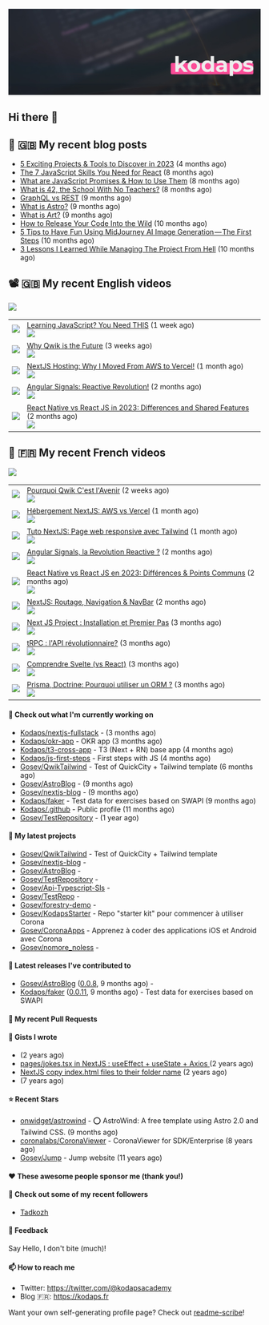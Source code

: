 ![Header](images/header.jpg)

## Hi there 👋


## 📜 🇬🇧 My recent blog posts

- [5 Exciting Projects &amp; Tools to Discover in 2023](https://gosev.medium.com/5-exciting-projects-tools-to-discover-in-2023-d5b6f5886740?source=rss-e68daed69805------2) (4 months ago)
- [The 7 JavaScript Skills You Need for React](https://javascript.plainenglish.io/the-7-javascript-skills-you-need-for-react-9244169ca80a?source=rss-e68daed69805------2) (8 months ago)
- [What are JavaScript Promises &amp; How to Use Them](https://javascript.plainenglish.io/what-are-javascript-promises-how-to-use-them-84fdff5757b9?source=rss-e68daed69805------2) (8 months ago)
- [What is 42, the School With No Teachers?](https://levelup.gitconnected.com/what-is-42-the-school-with-no-teachers-7e4d0f9a80c1?source=rss-e68daed69805------2) (8 months ago)
- [GraphQL vs REST](https://levelup.gitconnected.com/graphql-vs-rest-e918d9e0e271?source=rss-e68daed69805------2) (9 months ago)
- [What is Astro?](https://javascript.plainenglish.io/what-is-astro-aa3369d5a7f4?source=rss-e68daed69805------2) (9 months ago)
- [What is Art?](https://gosev.medium.com/what-is-art-2dce12548091?source=rss-e68daed69805------2) (9 months ago)
- [How to Release Your Code Into the Wild](https://levelup.gitconnected.com/how-to-release-your-code-into-the-wild-dd144218cb9b?source=rss-e68daed69805------2) (10 months ago)
- [5 Tips to Have Fun Using MidJourney AI Image Generation — The First Steps](https://gosev.medium.com/5-tips-to-have-fun-using-midjourney-ai-image-generation-the-first-steps-81cf44a53931?source=rss-e68daed69805------2) (10 months ago)
- [3 Lessons I Learned While Managing The Project From Hell](https://medium.com/illumination/3-lessons-i-learned-while-managing-the-project-from-hell-e31196db2d5f?source=rss-e68daed69805------2) (10 months ago)

## 📽 🇬🇧 My recent English videos
<img src="https://img.shields.io/youtube/channel/subscribers/UC2DOovF-OjIQ6nHClUyLKKQ?style=for-the-badge"></img>
<table>

<tr>
<td><img src="https://img.youtube.com/vi/XJP1Kipit1g/default.jpg"></img></td>
<td>
<a href="https://www.youtube.com/watch?v=XJP1Kipit1g">Learning JavaScript? You Need THIS</a> (1 week ago) <br/>
<img src="https://img.shields.io/youtube/views/XJP1Kipit1g?style=flat-square"> </img> 
</td>
</tr>
<tr>
<td><img src="https://img.youtube.com/vi/b03xHADd0ms/default.jpg"></img></td>
<td>
<a href="https://www.youtube.com/watch?v=b03xHADd0ms">Why Qwik is the Future</a> (3 weeks ago) <br/>
<img src="https://img.shields.io/youtube/views/b03xHADd0ms?style=flat-square"> </img> 
</td>
</tr>
<tr>
<td><img src="https://img.youtube.com/vi/xTp3xsjref0/default.jpg"></img></td>
<td>
<a href="https://www.youtube.com/watch?v=xTp3xsjref0">NextJS Hosting: Why I Moved From AWS to Vercel!</a> (1 month ago) <br/>
<img src="https://img.shields.io/youtube/views/xTp3xsjref0?style=flat-square"> </img> 
</td>
</tr>
<tr>
<td><img src="https://img.youtube.com/vi/HLe0Q1j1_fU/default.jpg"></img></td>
<td>
<a href="https://www.youtube.com/watch?v=HLe0Q1j1_fU">Angular Signals: Reactive Revolution!</a> (2 months ago) <br/>
<img src="https://img.shields.io/youtube/views/HLe0Q1j1_fU?style=flat-square"> </img> 
</td>
</tr>
<tr>
<td><img src="https://img.youtube.com/vi/MSgIRdyJ6rk/default.jpg"></img></td>
<td>
<a href="https://www.youtube.com/watch?v=MSgIRdyJ6rk">React Native vs React JS in 2023: Differences and Shared Features</a> (2 months ago) <br/>
<img src="https://img.shields.io/youtube/views/MSgIRdyJ6rk?style=flat-square"> </img> 
</td>
</tr>
</table>

## 📜 🇫🇷 My recent French videos
<img src="https://img.shields.io/youtube/channel/subscribers/UCzdX32OIhpfrdxQRhN2s98w?style=for-the-badge"></img>
<table>

<tr>
<td><img src="https://img.youtube.com/vi/iXS_YMoMANc/default.jpg"></img></td>
<td>
<a href="https://www.youtube.com/watch?v=iXS_YMoMANc">Pourquoi Qwik C&#39;est l&#39;Avenir</a> (2 weeks ago) <br/>
<img src="https://img.shields.io/youtube/views/iXS_YMoMANc?style=flat-square"> </img> 
</td>
</tr>
<tr>
<td><img src="https://img.youtube.com/vi/0jbyL2ZdtZY/default.jpg"></img></td>
<td>
<a href="https://www.youtube.com/watch?v=0jbyL2ZdtZY">Hébergement NextJS: AWS vs Vercel</a> (1 month ago) <br/>
<img src="https://img.shields.io/youtube/views/0jbyL2ZdtZY?style=flat-square"> </img> 
</td>
</tr>
<tr>
<td><img src="https://img.youtube.com/vi/Nh43Kqyx0w8/default.jpg"></img></td>
<td>
<a href="https://www.youtube.com/watch?v=Nh43Kqyx0w8">Tuto NextJS: Page web responsive avec Tailwind</a> (1 month ago) <br/>
<img src="https://img.shields.io/youtube/views/Nh43Kqyx0w8?style=flat-square"> </img> 
</td>
</tr>
<tr>
<td><img src="https://img.youtube.com/vi/4jV_ARoE-uM/default.jpg"></img></td>
<td>
<a href="https://www.youtube.com/watch?v=4jV_ARoE-uM">Angular Signals, la Revolution Reactive ?</a> (2 months ago) <br/>
<img src="https://img.shields.io/youtube/views/4jV_ARoE-uM?style=flat-square"> </img> 
</td>
</tr>
<tr>
<td><img src="https://img.youtube.com/vi/dMoz1mxnj2w/default.jpg"></img></td>
<td>
<a href="https://www.youtube.com/watch?v=dMoz1mxnj2w">React Native vs React JS en 2023: Différences &amp; Points Communs</a> (2 months ago) <br/>
<img src="https://img.shields.io/youtube/views/dMoz1mxnj2w?style=flat-square"> </img> 
</td>
</tr>
<tr>
<td><img src="https://img.youtube.com/vi/eKRzywQCDaM/default.jpg"></img></td>
<td>
<a href="https://www.youtube.com/watch?v=eKRzywQCDaM">NextJS: Routage, Navigation &amp; NavBar</a> (2 months ago) <br/>
<img src="https://img.shields.io/youtube/views/eKRzywQCDaM?style=flat-square"> </img> 
</td>
</tr>
<tr>
<td><img src="https://img.youtube.com/vi/-SrqXDcjxKs/default.jpg"></img></td>
<td>
<a href="https://www.youtube.com/watch?v=-SrqXDcjxKs">Next JS Project : Installation et Premier Pas</a> (3 months ago) <br/>
<img src="https://img.shields.io/youtube/views/-SrqXDcjxKs?style=flat-square"> </img> 
</td>
</tr>
<tr>
<td><img src="https://img.youtube.com/vi/i5ujev590Xw/default.jpg"></img></td>
<td>
<a href="https://www.youtube.com/watch?v=i5ujev590Xw">tRPC : l&#39;API révolutionnaire?</a> (3 months ago) <br/>
<img src="https://img.shields.io/youtube/views/i5ujev590Xw?style=flat-square"> </img> 
</td>
</tr>
<tr>
<td><img src="https://img.youtube.com/vi/VSHdmXaEGKo/default.jpg"></img></td>
<td>
<a href="https://www.youtube.com/watch?v=VSHdmXaEGKo">Comprendre Svelte (vs React)</a> (3 months ago) <br/>
<img src="https://img.shields.io/youtube/views/VSHdmXaEGKo?style=flat-square"> </img> 
</td>
</tr>
<tr>
<td><img src="https://img.youtube.com/vi/DXk73GfyV9I/default.jpg"></img></td>
<td>
<a href="https://www.youtube.com/watch?v=DXk73GfyV9I">Prisma, Doctrine: Pourquoi utiliser un ORM ?</a> (3 months ago) <br/>
<img src="https://img.shields.io/youtube/views/DXk73GfyV9I?style=flat-square"> </img> 
</td>
</tr>
</table>

#### 👷 Check out what I'm currently working on

- [Kodaps/nextjs-fullstack](https://github.com/Kodaps/nextjs-fullstack) -  (3 months ago)
- [Kodaps/okr-app](https://github.com/Kodaps/okr-app) - OKR app (3 months ago)
- [Kodaps/t3-cross-app](https://github.com/Kodaps/t3-cross-app) - T3 (Next &#43; RN) base app  (4 months ago)
- [Kodaps/js-first-steps](https://github.com/Kodaps/js-first-steps) - First steps with JS (4 months ago)
- [Gosev/QwikTailwind](https://github.com/Gosev/QwikTailwind) - Test of QuickCity &#43; Tailwind template  (6 months ago)
- [Gosev/AstroBlog](https://github.com/Gosev/AstroBlog) -  (9 months ago)
- [Gosev/nextjs-blog](https://github.com/Gosev/nextjs-blog) -  (9 months ago)
- [Kodaps/faker](https://github.com/Kodaps/faker) - Test data for exercises based on SWAPI (9 months ago)
- [Kodaps/.github](https://github.com/Kodaps/.github) - Public profile (11 months ago)
- [Gosev/TestRepository](https://github.com/Gosev/TestRepository) -  (1 year ago)

#### 🌱 My latest projects

- [Gosev/QwikTailwind](https://github.com/Gosev/QwikTailwind) - Test of QuickCity &#43; Tailwind template 
- [Gosev/nextjs-blog](https://github.com/Gosev/nextjs-blog) - 
- [Gosev/AstroBlog](https://github.com/Gosev/AstroBlog) - 
- [Gosev/TestRepository](https://github.com/Gosev/TestRepository) - 
- [Gosev/Api-Typescript-Sls](https://github.com/Gosev/Api-Typescript-Sls) - 
- [Gosev/TestRepo](https://github.com/Gosev/TestRepo) - 
- [Gosev/forestry-demo](https://github.com/Gosev/forestry-demo) - 
- [Gosev/KodapsStarter](https://github.com/Gosev/KodapsStarter) - Repo &#34;starter kit&#34; pour commencer à utiliser Corona
- [Gosev/CoronaApps](https://github.com/Gosev/CoronaApps) - Apprenez à coder des applications iOS et Android avec Corona
- [Gosev/nomore_noless](https://github.com/Gosev/nomore_noless) - 


#### 🔭 Latest releases I've contributed to

- [Gosev/AstroBlog](https://github.com/Gosev/AstroBlog) ([0.0.8](https://github.com/Gosev/AstroBlog/releases/tag/0.0.8), 9 months ago) - 
- [Kodaps/faker](https://github.com/Kodaps/faker) ([0.0.11](https://github.com/Kodaps/faker/releases/tag/0.0.11), 9 months ago) - Test data for exercises based on SWAPI

#### 🔨 My recent Pull Requests



#### 📓 Gists I wrote

- [](https://gist.github.com/ce3defb6415b67ec03f48fa11fc158f0) (2 years ago)
- [pages/jokes.tsx in NextJS : useEffect &#43; useState &#43; Axios ](https://gist.github.com/fbd960d5a653bf0f527678f038d5bee1) (2 years ago)
- [NextJS copy index.html files to their folder name](https://gist.github.com/e04abeb6079273b3be54ee6496a0b309) (2 years ago)
- [](https://gist.github.com/a144834b9542ab523a10) (7 years ago)

#### ⭐ Recent Stars

- [onwidget/astrowind](https://github.com/onwidget/astrowind) - ⭕️ AstroWind: A free template using Astro 2.0 and Tailwind CSS. (9 months ago)
- [coronalabs/CoronaViewer](https://github.com/coronalabs/CoronaViewer) - CoronaViewer for SDK/Enterprise (8 years ago)
- [Gosev/Jump](https://github.com/Gosev/Jump) - Jump website (11 years ago)

#### ❤️ These awesome people sponsor me (thank you!)


#### 👯 Check out some of my recent followers

- [Tadkozh](https://github.com/Tadkozh)

#### 💬 Feedback

Say Hello, I don't bite (much)!

#### 📫 How to reach me

- Twitter: https://twitter.com/@kodapsacademy
- Blog  🇫🇷: https://kodaps.fr

Want your own self-generating profile page? Check out [readme-scribe](https://github.com/muesli/readme-scribe)!
